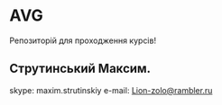 # AVG
Репозиторій для проходження курсів!

Струтинський Максим.
-----------------------------
skype: maxim.strutinskiy
e-mail: Lion-zolo@rambler.ru
